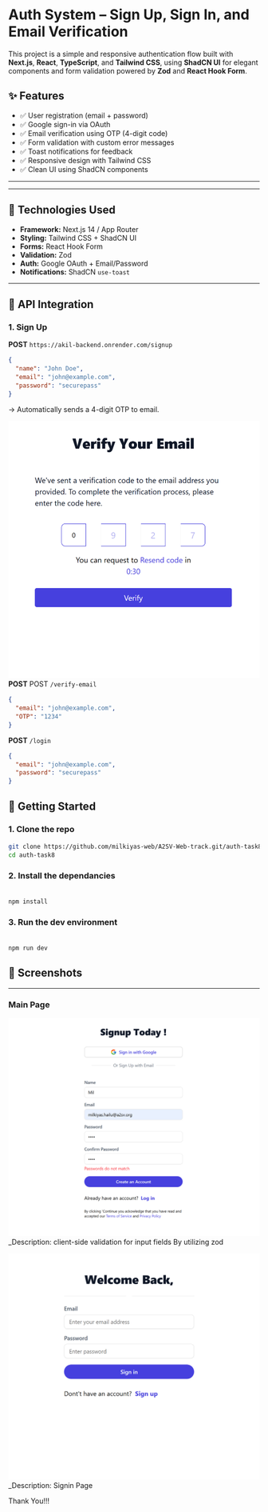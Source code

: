 # Auth System – Sign Up, Sign In, and Email Verification

This project is a simple and responsive authentication flow built with **Next.js**, **React**, **TypeScript**, and **Tailwind CSS**, using **ShadCN UI** for elegant components and form validation powered by **Zod** and **React Hook Form**.

## ✨ Features

- ✅ User registration (email + password)
- ✅ Google sign-in via OAuth
- ✅ Email verification using OTP (4-digit code)
- ✅ Form validation with custom error messages
- ✅ Toast notifications for feedback
- ✅ Responsive design with Tailwind CSS
- ✅ Clean UI using ShadCN components

---

---

## 🔧 Technologies Used

- **Framework:** Next.js 14 / App Router
- **Styling:** Tailwind CSS + ShadCN UI
- **Forms:** React Hook Form
- **Validation:** Zod
- **Auth:** Google OAuth + Email/Password
- **Notifications:** ShadCN `use-toast`

---

## 🧪 API Integration

### 1. Sign Up

**POST** `https://akil-backend.onrender.com/signup`

```json
{
  "name": "John Doe",
  "email": "john@example.com",
  "password": "securepass"
}
```

→ Automatically sends a 4-digit OTP to email.

![verify-email](./screenshots/verify-email.png)
**POST** POST `/verify-email`

```json
{
  "email": "john@example.com",
  "OTP": "1234"
}
```

**POST** `/login`

```json
{
  "email": "john@example.com",
  "password": "securepass"
}
```

## 🧪 Getting Started

### 1. Clone the repo

```bash
git clone https://github.com/milkiyas-web/A2SV-Web-track.git/auth-task8
cd auth-task8
```

### 2. Install the dependancies

```bash

npm install

```

### 3. Run the dev environment

```bash

npm run dev

```

## 📸 Screenshots

---

### Main Page

![validation](./screenshots/zod-error.png)
\_Description: client-side validation for input fields By utilizing zod

![Signin Page](./screenshots/signin.png)
\_Description: Signin Page

Thank You!!!
